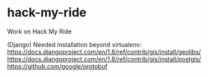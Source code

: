 # hack-my-ride
Work on Hack My Ride

(Django) Needed installation beyond virtualenv:
https://docs.djangoproject.com/en/1.8/ref/contrib/gis/install/geolibs/
https://docs.djangoproject.com/en/1.8/ref/contrib/gis/install/postgis/
https://github.com/google/protobuf
